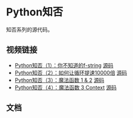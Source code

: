 # Python知否

知否系列的源代码。

## 视频链接

- [Python知否（1）：你不知道的f-string](https://www.zhihu.com/zvideo/1392553765061451776) [源码](./src/fstring.py)
- [Python知否（2）：如何让循环提速10000倍](https://www.zhihu.com/zvideo/1395087047015743488) [源码](./src/loop_compare.py)
- [Python知否（3）：魔法函数 1 & 2](https://www.zhihu.com/zvideo/1397034034552266752) [源码](./src/magic_methods.py)
- [Python知否（4）：魔法函数 3 Context](https://www.zhihu.com/zvideo/1397034034552266752) [源码](./src/magic_method_context.py)

## 文档